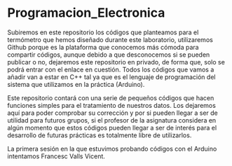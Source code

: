 # Programacion_Electronica
Subiremos en este repositorio los códigos que planteamos para el termómetro que hemos diseñado durante este laboratorio, utilizaremos Github porque es la plataforma que conocemos más cómoda para compartir códigos, aunque debido a que desconocemos si se pueden publicar o no, dejaremos este repositorio en privado, de forma que, solo se podrá entrar con el enlace en cuestión. Todos los códigos que vamos a añadir van a estar en C++ tal ya que es el lenguaje de programación del sistema que utilizamos en la práctica (Arduino).

Este repositorio contará con una serie de pequeños códigos que hacen funciones simples para el tratamiento de nuestros datos. Los dejaremos aquí para poder comprobar su corrección y por si pueden llegar a ser de utilidad para futuros grupos, si el profesor de la asignatura considera en algún momento que estos códigos pueden llegar a ser de interés para el desarrollo de futuras prácticas es totalmente libre de utilizarlos.

La primera sesión en la que estuvimos probando códigos con el Arduino intentamos 
Francesc Valls Vicent.
